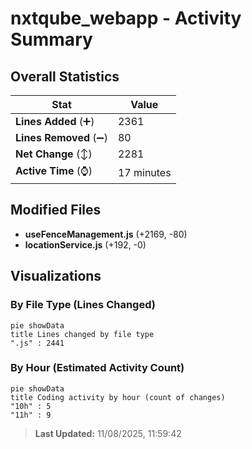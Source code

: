 # nxtqube_webapp - Activity Summary 

## Overall Statistics

| Stat                   | Value                                                             |
| ---------------------- | ----------------------------------------------------------------- |
| **Lines Added** (➕)   | 2361                                          |
| **Lines Removed** (➖) | 80                                        |
| **Net Change** (↕)    | 2281                |
| **Active Time** (⌚)   | 17 minutes |


## Modified Files
- **useFenceManagement.js** (+2169, -80)
- **locationService.js** (+192, -0)

## Visualizations

### By File Type (Lines Changed)

```mermaid
pie showData
title Lines changed by file type
".js" : 2441
```

### By Hour (Estimated Activity Count)

```mermaid
pie showData
title Coding activity by hour (count of changes)
"10h" : 5
"11h" : 9
```


> **Last Updated:** 11/08/2025, 11:59:42